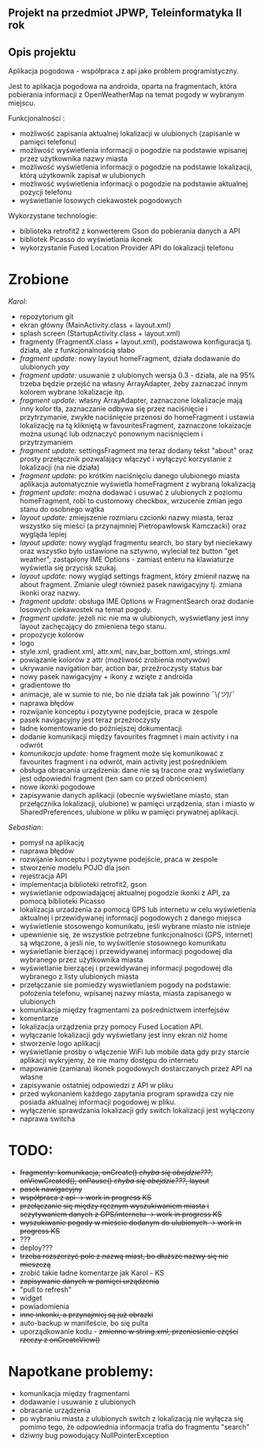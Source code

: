 ## Projekt na przedmiot JPWP, Teleinformatyka II rok

## Opis projektu

Aplikacja pogodowa - współpraca z api jako problem programistyczny.

Jest to aplikacja pogodowa na androida, oparta na fragmentach, która pobierania informacji z OpenWeatherMap na temat pogody w wybranym miejscu.

Funkcjonalności :
- możliwość zapisania aktualnej lokalizacji w ulubionych (zapisanie w pamięci telefonu)
- możliwość wyświetlenia informacji o pogodzie na podstawie wpisanej przez użytkownika nazwy miasta
- możliwość wyświetlenia informacji o pogodzie na podstawie lokalizacji, którą użytkownik zapisał w ulubionych
- możliwość wyświetlenia informacji o pogodzie na podstawie aktualnej pozycji telefonu
- wyświetlanie losowych ciekawostek pogodowych

Wykorzystane technologie:
- biblioteka retrofit2 z konwerterem Gson do pobierania danych a API
- bibliotek Picasso do wyświetlania ikonek
- wykorzystanie Fused Location Provider API do lokalizacji telefonu




# Zrobione
*Karol:*
- repozytorium git
- ekran główny (MainActivity.class + layout.xml)
- splash screen (StartupActivity.class + layout.xml)
- fragmenty (FragmentX.class + layout.xml), podstawowa konfiguracja tj. działa, ale z funkcjonalnością słabo
- *fragment update:* nowy layout homeFragment, działa dodawanie do ulubionych *yay*
- *fragment update:* usuwanie z ulubionych wersja 0.3 - działa, ale na 95% trzeba będzie przejść na własny ArrayAdapter, 
                     żeby zaznaczać innym kolorem wybrane lokalizacje itp.
- *fragment update:* własny ArrayAdapter, zaznaczone lokalizacje mają inny kolor tła, zaznaczanie odbywa się przez naciśnięcie i                              przytrzymanie, zwykłe naciśnięcie przenosi do homeFragment i ustawia lokalizację na tą klikniętą w                                      favouritesFragment, zaznaczone lokaizacje można usunąć lub odznaczyć ponownym naciśnięciem i przytrzymaniem
- *fragment update:* settingsFragment ma teraz dodany tekst "about" oraz prosty przełącznik pozwalający włączyć i wyłączyć korzystanie z                      lokalizacji (na nie działa)
- *fragment update:* po krótkim naciśnięciu danego ulubionego miasta aplikacja automatycznie wyświetla homeFragment z wybraną                                lokalizacją
- *fragment update:* można dodawać i usuwać z ulubionych z poziomu homeFragment, robi to customowy checkbox, wrzucenie zmian jego stanu                      do osobnego wątka
- *layout update:* zmiejszenie rozmiaru czcionki nazwy miasta, teraz wszystko się mieści (a przynajmniej Pietropawłowsk Kamczacki) oraz                    wygląda lepiej
- *layout update:* nowy wygląd fragmentu search, bo stary był nieciekawy oraz wszystko było ustawione na sztywno, wyleciał też button                      "get weather", zastąpiony IME Options - zamiast enteru na klawiaturze wyświetla się przycisk szukaj.
- *layout update:* nowy wygląd settings fragment, który zmienił nazwę na about fragment. Zmianie uległ również pasek nawigacyjny tj.                        zmiana ikonki oraz nazwy.
- *fragment update:* obsługa IME Options w FragmentSearch oraz dodanie losowych ciekawostek na temat pogody.
- *fragment update:* jeżeli nic nie ma w ulubionych, wyświetlany jest inny layout zachęcający do zmieniena tego stanu.
- propozycje kolorów
- logo
- style.xml, gradient.xml, attr.xml, nav_bar_bottom.xml, strings.xml
- powiązanie kolorów z attr (możliwość zrobienia motywów)
- ukrywanie navigation bar, action bar, przeźroczysty status bar
- nowy pasek nawigacyjny + ikony z wzięte z androida
- gradientowe tło
- animacje, ale w sumie to nie, bo nie działa tak jak powinno ¯\\_(ツ)_/¯
- naprawa błędów
- rozwijanie konceptu i pozytywne podejście, praca w zespole
- pasek navigacyjny jest teraz przeźroczysty
- ładne komentowanie do późniejszej dokumentacji
- dodanie komunikacji między favourites fragmnet i main activity i na odwrót
- *komunikacja update:* home fragment może się komunikować z favourites fragment i na odwrót, main activity jest pośrednikiem
- obsługa obracania urządzenia: dane nie są tracone oraz wyświetlany jest odpowiedni fragment (ten sam co przed obróceniem)
- nowe ikonki pogodowe
- zapisywanie danych aplikacji (obecnie wyświetlane miasto, stan przełącznika lokalizacji, ulubione) w pamięci urządzenia, stan i miasto w SharedPreferences, ulubione w pliku w pamięci prywatnej aplikacji.

*Sebastian:*
- pomysł na aplikację
- naprawa błędów
- rozwijanie konceptu i pozytywne podejście, praca w zespole
- stworzenie modelu POJO dla json
- rejestracja API
- implementacja biblioteki retrofit2, gson
- wyświetlanie odpowiadającej aktualnej pogodzie ikonki z API, za pomocą biblioteki Picasso
- lokalizacja urzadzenia za pomocą GPS lub internetu w celu wyświetlenia aktualnej i przewidywanej informacji pogodowych z danego miejsca 
- wyświetlenie stosowengo komunikatu, jeśli wybrane miasto nie istnieje
- upewnienie się, że wszystkie potrzebne funkcjonalności (GPS, internet) są włączone, a jesli nie, to wyświtlenie stosownego komunikatu 
- wyświetlanie bierzącej i przewidywanej informacji pogodowej dla wybranego przez użytkownika miasta 
- wyświetlanie bierzącej i przewidywanej informacji pogodowej dla wybranego z listy ulubionych miasta  
- przełączanie sie pomiedzy wyswietlaniem pogody na podstawie: położenia telefonu, wpisanej nazwy miasta, miasta zapisanego w ulubionych
- komunikacja między fragmentami za pośrednictwem interfejsów
- komentarze
- lokalizacja urządzenia przy pomocy Fused Location API.
- wyłączanie lokalizacji gdy wyświetlany jest inny ekran niż home
- stworzenie logo aplikacji
- wyświetlanie prośby o włączenie WiFi lub mobile data gdy przy starcie aplikacji wykryjemy, że nie mamy dostępu do internetu
- mapowanie (zamiana) ikonek pogodowych dostarczanych przez API na własne
- zapisywanie ostatniej odpowiedzi z API w pliku
- przed wykonaniem każdego zapytania program sprawdza czy nie posiada aktualnej informacji pogodowej w pliku.
- wyłączenie sprawdzania lokalizacji gdy switch lokalizacji jest wyłączony
- naprawa switcha

# TODO:
- ~~fragmenty: komunikacja, onCreate() *chyba się obejdzie???*, onViewCreated(), onPause() *chyba się obejdzie???*, layout~~
- ~~pasek nawigacyjny~~
- ~~współpraca z api -> work in progress KS~~
- ~~przełączanie się między ręcznym wyszukiwaniem miasta i sczytywaniem danych z GPS/internetu -> work in progress KS~~
- ~~wyszukiwanie pogody w mieście dodanym do ulubionych -> work in progress KS~~
- ???
- deploy???
- ~~trzeba rozszerzyć pole z nazwą miast, bo dłuższe nazwy się nie mieszczą~~
- zrobić takie ładne komentarze jak Karol - KS
- ~~zapisywanie danych w pamięci urządzenia~~
- "pull to refresh"
- widget
- powiadomienia
- ~~inne inkonki, a przynajmiej są już obrazki~~
- auto-backup w manifeście, bo się pulta
- uporządkowanie kodu - ~~zmienne w string.xml, przeniesienie części rzeczy z onCreateView()~~


# Napotkane problemy:
- komunikacja między fragmentami
- dodawanie i usuwanie z ulubionych
- obracanie urządzenia
- po wybraniu miasta z ulubionych switch z lokalizacją nie wyłącza się pomimo tego, że odpowiednia informacja trafia do fragmentu "search"
- dziwny bug powodujący NullPointerException

